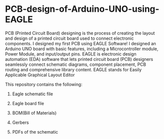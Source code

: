 # PCB-design-of-Arduino-UNO-using-EAGLE
PCB (Printed Circuit Board) designing is the process of creating the layout and design of a printed circuit board used to connect electronic components. I designed my first PCB using EAGLE Software! I designed an Arduino UNO board with basic features, including a Microcontroller module, Power Module, and input/output pins. EAGLE is electronic design automation (EDA) software that lets printed circuit board (PCB) designers seamlessly connect schematic diagrams, component placement, PCB routing and comprehensive library content.  EAGLE stands for Easily Applicable Graphical Layout Editor 

This repository contains the following:

1. Eagle schematic file

2. Eagle board file

3. BOM(Bill of Materials)

4. Gerbers

5. PDFs of the schematic 
